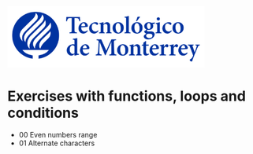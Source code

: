 
![Tec de Monterrey](images/logotecmty.png)
# Exercises with functions, loops and conditions

- 00 Even numbers range
- 01 Alternate characters
